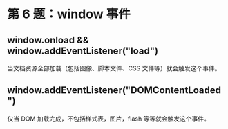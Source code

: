 # 第 6 题：window 事件

## window.onload && window.addEventListener("load")

当文档资源全部加载（包括图像、脚本文件、CSS 文件等）就会触发这个事件。

## window.addEventListener("DOMContentLoaded")

仅当 DOM 加载完成，不包括样式表，图片，flash 等等就会触发这个事件。
